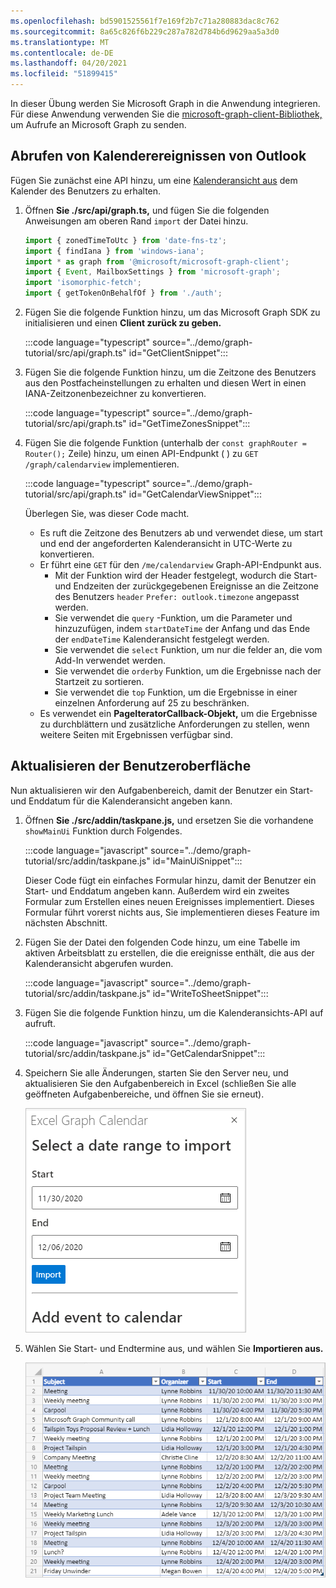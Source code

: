 ```yaml
---
ms.openlocfilehash: bd5901525561f7e169f2b7c71a280883dac8c762
ms.sourcegitcommit: 8a65c826f6b229c287a782d784b6d9629aa5a3d0
ms.translationtype: MT
ms.contentlocale: de-DE
ms.lasthandoff: 04/20/2021
ms.locfileid: "51899415"
---
```

<!-- markdownlint-disable MD002 MD041 -->

In dieser Übung werden Sie Microsoft Graph in die Anwendung integrieren. Für diese Anwendung verwenden Sie die [microsoft-graph-client-Bibliothek,](https://github.com/microsoftgraph/msgraph-sdk-javascript) um Aufrufe an Microsoft Graph zu senden.

## <a name="get-calendar-events-from-outlook"></a>Abrufen von Kalenderereignissen von Outlook

Fügen Sie zunächst eine API hinzu, um eine [Kalenderansicht aus](https://docs.microsoft.com/graph/api/user-list-calendarview) dem Kalender des Benutzers zu erhalten.

1. Öffnen **Sie ./src/api/graph.ts,** und fügen Sie die folgenden Anweisungen am oberen Rand `import` der Datei hinzu.

    ```typescript
    import { zonedTimeToUtc } from 'date-fns-tz';
    import { findIana } from 'windows-iana';
    import * as graph from '@microsoft/microsoft-graph-client';
    import { Event, MailboxSettings } from 'microsoft-graph';
    import 'isomorphic-fetch';
    import { getTokenOnBehalfOf } from './auth';
    ```

1. Fügen Sie die folgende Funktion hinzu, um das Microsoft Graph SDK zu initialisieren und einen **Client zurück zu geben.**

    :::code language="typescript" source="../demo/graph-tutorial/src/api/graph.ts" id="GetClientSnippet":::

1. Fügen Sie die folgende Funktion hinzu, um die Zeitzone des Benutzers aus den Postfacheinstellungen zu erhalten und diesen Wert in einen IANA-Zeitzonenbezeichner zu konvertieren.

    :::code language="typescript" source="../demo/graph-tutorial/src/api/graph.ts" id="GetTimeZonesSnippet":::

1. Fügen Sie die folgende Funktion (unterhalb der `const graphRouter = Router();` Zeile) hinzu, um einen API-Endpunkt ( ) zu `GET /graph/calendarview` implementieren.

    :::code language="typescript" source="../demo/graph-tutorial/src/api/graph.ts" id="GetCalendarViewSnippet":::

    Überlegen Sie, was dieser Code macht.

    - Es ruft die Zeitzone des Benutzers ab und verwendet diese, um start und end der angeforderten Kalenderansicht in UTC-Werte zu konvertieren.
    - Er führt eine `GET` für den `/me/calendarview` Graph-API-Endpunkt aus.
        - Mit der Funktion wird der Header festgelegt, wodurch die Start- und Endzeiten der zurückgegebenen Ereignisse an die Zeitzone des Benutzers `header` `Prefer: outlook.timezone` angepasst werden.
        - Sie verwendet die `query` -Funktion, um die Parameter und hinzuzufügen, indem `startDateTime` der Anfang und das Ende der `endDateTime` Kalenderansicht festgelegt werden.
        - Sie verwendet die `select` Funktion, um nur die felder an, die vom Add-In verwendet werden.
        - Sie verwendet die `orderby` Funktion, um die Ergebnisse nach der Startzeit zu sortieren.
        - Sie verwendet die `top` Funktion, um die Ergebnisse in einer einzelnen Anforderung auf 25 zu beschränken.
    - Es verwendet ein **PageIteratorCallback-Objekt,** um die Ergebnisse zu durchblättern und zusätzliche Anforderungen zu stellen, wenn weitere Seiten mit Ergebnissen verfügbar sind. [](https://docs.microsoft.com/graph/sdks/paging)

## <a name="update-the-ui"></a>Aktualisieren der Benutzeroberfläche

Nun aktualisieren wir den Aufgabenbereich, damit der Benutzer ein Start- und Enddatum für die Kalenderansicht angeben kann.

1. Öffnen **Sie ./src/addin/taskpane.js,** und ersetzen Sie die vorhandene `showMainUi` Funktion durch Folgendes.

    :::code language="javascript" source="../demo/graph-tutorial/src/addin/taskpane.js" id="MainUiSnippet":::

    Dieser Code fügt ein einfaches Formular hinzu, damit der Benutzer ein Start- und Enddatum angeben kann. Außerdem wird ein zweites Formular zum Erstellen eines neuen Ereignisses implementiert. Dieses Formular führt vorerst nichts aus, Sie implementieren dieses Feature im nächsten Abschnitt.

1. Fügen Sie der Datei den folgenden Code hinzu, um eine Tabelle im aktiven Arbeitsblatt zu erstellen, die die ereignisse enthält, die aus der Kalenderansicht abgerufen wurden.

    :::code language="javascript" source="../demo/graph-tutorial/src/addin/taskpane.js" id="WriteToSheetSnippet":::

1. Fügen Sie die folgende Funktion hinzu, um die Kalenderansichts-API auf aufruft.

    :::code language="javascript" source="../demo/graph-tutorial/src/addin/taskpane.js" id="GetCalendarSnippet":::

1. Speichern Sie alle Änderungen, starten Sie den Server neu, und aktualisieren Sie den Aufgabenbereich in Excel (schließen Sie alle geöffneten Aufgabenbereiche, und öffnen Sie sie erneut).

    ![Screenshot des Importformulars](images/get-calendar-view-ui.png)

1. Wählen Sie Start- und Endtermine aus, und wählen Sie **Importieren aus.**

    ![Ein Screenshot der Tabelle mit Ereignissen](images/calendar-view-table.png)
